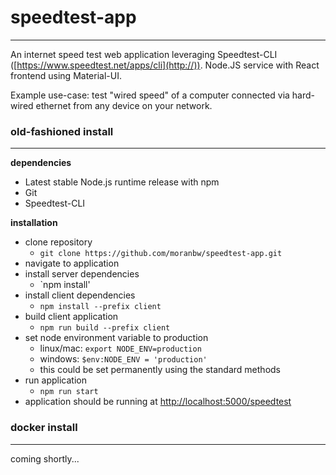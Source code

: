 # speedtest-app
-----
An internet speed test web application leveraging Speedtest-CLI ([https://www.speedtest.net/apps/cli](http://)).
Node.JS service with React frontend using Material-UI.

Example use-case: test "wired speed" of a computer connected via hard-wired ethernet from any device on your network.

### old-fashioned install
-----
**dependencies**
* Latest stable Node.js runtime release with npm
* Git
* Speedtest-CLI

**installation**
* clone repository
    * `git clone https://github.com/moranbw/speedtest-app.git`
* navigate to application
* install server dependencies
    * `npm install'
* install client dependencies
    * `npm install --prefix client`
* build client application
    * `npm run build --prefix client`
* set node environment variable to production
    * linux/mac: `export NODE_ENV=production`
    * windows: `$env:NODE_ENV = 'production'`
    * this could be set permanently using the standard methods
* run application
    * `npm run start`
* application should be running at [http://localhost:5000/speedtest](http://)

### docker install
-----
coming shortly...
